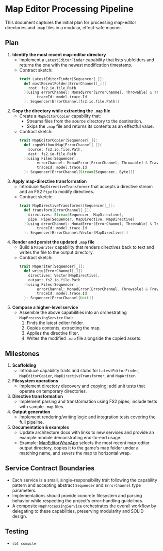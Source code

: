 # Map Editor Processing Pipeline

This document captures the initial plan for processing map-editor directories and `.map` files in a modular, effect-safe manner.

## Plan
1. **Identify the most recent map-editor directory**
   - Implement a `LatestEditorFinder` capability that lists subfolders and returns the one with the newest modification timestamp.
   - Contract sketch:
     ```scala
     trait LatestEditorFinder[Sequencer[_]]:
       def mostRecentFolder[ErrorChannel[_]](
         root: fs2.io.file.Path
       )(using errorChannel: MonadError[ErrorChannel, Throwable] & Traverse[ErrorChannel],
             traceId: model.trace.Id
       ): Sequencer[ErrorChannel[fs2.io.file.Path]]
     ```
2. **Copy the directory while extracting the `.map` file**
   - Create a `MapEditorCopier` capability that:
     - Streams files from the source directory to the destination.
     - Skips the `.map` file and returns its contents as an effectful value.
   - Contract sketch:
     ```scala
     trait MapEditorCopier[Sequencer[_]]:
       def copyWithoutMap[ErrorChannel[_]](
         source: fs2.io.file.Path,
         dest: fs2.io.file.Path
       )(using Files[Sequencer],
             errorChannel: MonadError[ErrorChannel, Throwable] & Traverse[ErrorChannel],
             traceId: model.trace.Id
       ): Sequencer[ErrorChannel[Stream[Sequencer, Byte]]]
     ```
3. **Apply map-directive transformation**
   - Introduce `MapDirectiveTransformer` that accepts a directive stream and an FS2 `Pipe` to modify directives.
   - Contract sketch:
     ```scala
     trait MapDirectiveTransformer[Sequencer[_]]:
       def transform[ErrorChannel[_]](
         directives: Stream[Sequencer, MapDirective],
         pipe: Pipe[Sequencer, MapDirective, MapDirective]
       )(using errorChannel: MonadError[ErrorChannel, Throwable] & Traverse[ErrorChannel],
             traceId: model.trace.Id
       ): Sequencer[ErrorChannel[Vector[MapDirective]]]
     ```
4. **Render and persist the updated `.map` file**
   - Build a `MapWriter` capability that renders directives back to text and writes the file to the output directory.
   - Contract sketch:
     ```scala
     trait MapWriter[Sequencer[_]]:
       def write[ErrorChannel[_]](
         directives: Vector[MapDirective],
         output: fs2.io.file.Path
       )(using Files[Sequencer],
             errorChannel: MonadError[ErrorChannel, Throwable] & Traverse[ErrorChannel],
             traceId: model.trace.Id
       ): Sequencer[ErrorChannel[Unit]]
     ```
5. **Compose a higher-level service**
   - Assemble the above capabilities into an orchestrating `MapProcessingService` that:
     1. Finds the latest editor folder.
     2. Copies contents, extracting the map.
     3. Applies the directive filter.
     4. Writes the modified `.map` file alongside the copied assets.

## Milestones
1. **Scaffolding**
   - Introduce capability traits and stubs for `LatestEditorFinder`, `MapEditorCopier`, `MapDirectiveTransformer`, and `MapWriter`.
2. **Filesystem operations**
   - Implement directory discovery and copying; add unit tests that operate on temporary directories.
3. **Directive transformation**
   - Implement parsing and transformation using FS2 pipes; include tests with sample `.map` files.
4. **Output generation**
   - Implement rendering/writing logic and integration tests covering the full pipeline.
5. **Documentation & examples**
   - Update architecture docs with links to new services and provide an example module demonstrating end-to-end usage.
   - Example: [MapEditorWrapApp](../../../apps/src/main/scala/com/crib/bills/dom6maps/apps/MapEditorWrapApp.scala) selects the
     most recent map-editor output directory, copies it to the game's map folder under a matching name, and severs the map to
     horizontal wrap.

## Service Contract Boundaries
- Each service is a small, single-responsibility trait following the capability pattern and accepting abstract `Sequencer` and `ErrorChannel` type parameters.
- Implementations should provide concrete filesystem and parsing behavior while respecting the project's error-handling guidelines.
- A composite `MapProcessingService` orchestrates the overall workflow by delegating to these capabilities, preserving modularity and SOLID design.

## Testing
- `sbt compile`
